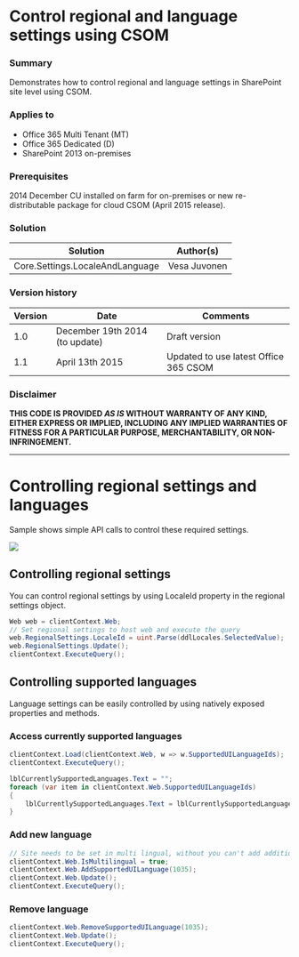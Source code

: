 # Control regional and language settings using CSOM #

### Summary ###
Demonstrates how to control regional and language settings in SharePoint site level using CSOM.

### Applies to ###
-  Office 365 Multi Tenant (MT) 
-  Office 365 Dedicated (D)
-  SharePoint 2013 on-premises

### Prerequisites ###
2014 December CU installed on farm for on-premises or new re-distributable package for cloud CSOM (April 2015 release).

### Solution ###
Solution | Author(s)
---------|----------
Core.Settings.LocaleAndLanguage | Vesa Juvonen

### Version history ###
Version  | Date | Comments
---------| -----| --------
1.0  | December 19th 2014 (to update) | Draft version
1.1  | April 13th 2015 | Updated to use latest Office 365 CSOM

### Disclaimer ###
**THIS CODE IS PROVIDED *AS IS* WITHOUT WARRANTY OF ANY KIND, EITHER EXPRESS OR IMPLIED, INCLUDING ANY IMPLIED WARRANTIES OF FITNESS FOR A PARTICULAR PURPOSE, MERCHANTABILITY, OR NON-INFRINGEMENT.**


----------

# Controlling regional settings and languages #
Sample shows simple API calls to control these required settings. 

![](http://i.imgur.com/dbXy4Cf.png)

## Controlling regional settings ##
You can control regional settings by using LocaleId property in the regional settings object. 
```C#
Web web = clientContext.Web;
// Set regional settings to host web and execute the query
web.RegionalSettings.LocaleId = uint.Parse(ddlLocales.SelectedValue);
web.RegionalSettings.Update();
clientContext.ExecuteQuery();
```


## Controlling supported languages ##
Language settings can be easily controlled by using natively exposed properties and methods.

### Access currently supported languages ###

```C#
clientContext.Load(clientContext.Web, w => w.SupportedUILanguageIds);
clientContext.ExecuteQuery();

lblCurrentlySupportedLanguages.Text = "";
foreach (var item in clientContext.Web.SupportedUILanguageIds)
{
    lblCurrentlySupportedLanguages.Text = lblCurrentlySupportedLanguages.Text + " | " + item;
}
```

### Add new language ###

```C#
// Site needs to be set in multi lingual, without you can't add additional languages
clientContext.Web.IsMultilingual = true;
clientContext.Web.AddSupportedUILanguage(1035);
clientContext.Web.Update();
clientContext.ExecuteQuery();
```

### Remove language ###

```C#
clientContext.Web.RemoveSupportedUILanguage(1035);
clientContext.Web.Update();
clientContext.ExecuteQuery();
```